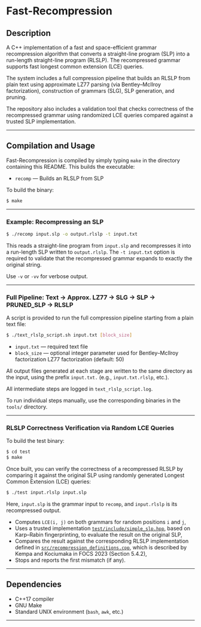 # Fast-Recompression

## Description

A C++ implementation of a fast and space-efficient grammar recompression algorithm that converts a straight-line program (SLP) into a run-length straight-line program (RLSLP). The recompressed grammar supports fast longest common extension (LCE) queries.

The system includes a full compression pipeline that builds an RLSLP from plain text using approximate LZ77 parsing (via Bentley–McIlroy factorization), construction of grammars (SLG), SLP generation, and pruning.

The repository also includes a validation tool that checks correctness of the recompressed grammar using randomized LCE queries compared against a trusted SLP implementation.

---

## Compilation and Usage

Fast-Recompression is compiled by simply typing `make` in the directory containing this README. This builds the executable:

- `recomp` — Builds an RLSLP from SLP

To build the binary:

```bash
$ make
```

---

### Example: Recompressing an SLP

```bash
$ ./recomp input.slp -o output.rlslp -t input.txt
```

This reads a straight-line program from `input.slp` and recompresses it into a run-length SLP written to `output.rlslp`. The `-t input.txt` option is required to validate that the recompressed grammar expands to exactly the original string.

Use `-v` or `-vv` for verbose output.

---

### Full Pipeline: Text -> Approx. LZ77 -> SLG -> SLP -> PRUNED_SLP -> RLSLP

A script is provided to run the full compression pipeline starting from a plain text file:

```bash
$ ./text_rlslp_script.sh input.txt [block_size]
```

- `input.txt` — required text file  
- `block_size` — optional integer parameter used for Bentley–McIlroy factorization LZ77 factorization (default: 50)

All output files generated at each stage are written to the same directory as the input, using the prefix `input.txt.` (e.g., `input.txt.rlslp`, etc.).

All intermediate steps are logged in `text_rlslp_script.log`.

To run individual steps manually, use the corresponding binaries in the `tools/` directory.

---

### RLSLP Correctness Verification via Random LCE Queries

To build the test binary:

```bash
$ cd test
$ make
```

Once built, you can verify the correctness of a recompressed RLSLP by comparing it against the original SLP using randomly generated Longest Common Extension (LCE) queries:

```bash
$ ./test input.rlslp input.slp
```

Here, `input.slp` is the grammar input to `recomp`, and `input.rlslp` is its recompressed output.

- Computes `LCE(i, j)` on both grammars for random positions `i` and `j`,
- Uses a trusted implementation [`test/include/simple_slp.hpp`](test/include/simple_slp.hpp), based on Karp–Rabin fingerprinting, to evaluate the result on the original SLP,
- Compares the result against the corresponding RLSLP implementation defined in [`src/recompression_definitions.cpp`](src/recompression_definitions.cpp), which is described by Kempa and Kociumaka in FOCS 2023 (Section 5.4.2),
- Stops and reports the first mismatch (if any).

---

## Dependencies

- C++17 compiler  
- GNU Make  
- Standard UNIX environment (`bash`, `awk`, etc.)

---
